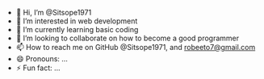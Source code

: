- 👋 Hi, I’m @Sitsope1971
- 👀 I’m interested in web development
- 🌱 I’m currently learning basic coding 
- 💞️ I’m looking to collaborate on how to become a good programmer
- 📫 How to reach me on GitHub @Sitsope1971, and robeeto7@gmail.com
- 😄 Pronouns: ...
- ⚡ Fun fact: ...

<!---
Sitsope1971/High Grade is a ✨ special ✨ repository because its `README.md` (this file) appears on your GitHub profile.
You can click the Preview link to take a look at your changes.
--->
